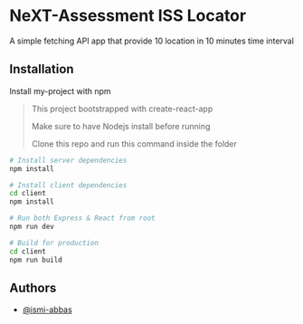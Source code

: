 # NeXT-Assessment ISS Locator

A simple fetching API app that provide 10 location in 10 minutes time interval


## Installation

Install my-project with npm

> This project bootstrapped with create-react-app
> 
> Make sure to have Nodejs install before running
> 
> Clone this repo and run this command inside the folder

```bash
# Install server dependencies
npm install

# Install client dependencies
cd client
npm install

# Run both Express & React from root
npm run dev

# Build for production
cd client
npm run build
```
    
## Authors

- [@ismi-abbas](https://github.com/ismi-abbas)

